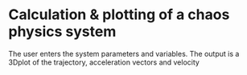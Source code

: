 # Calculation & plotting of a chaos physics system
The user enters the system parameters and variables. The output is a 3Dplot of the trajectory, acceleration vectors and velocity
